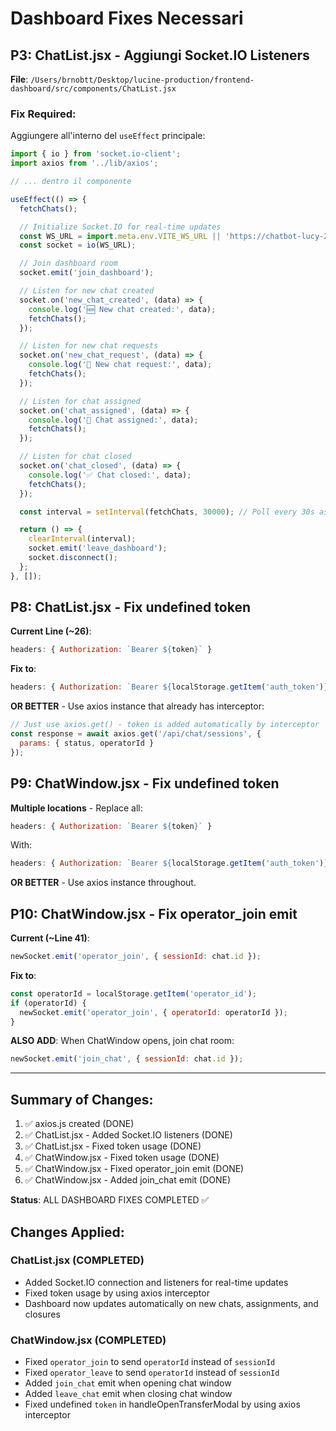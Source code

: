 # Dashboard Fixes Necessari

## P3: ChatList.jsx - Aggiungi Socket.IO Listeners

**File**: `/Users/brnobtt/Desktop/lucine-production/frontend-dashboard/src/components/ChatList.jsx`

### Fix Required:
Aggiungere all'interno del `useEffect` principale:

```javascript
import { io } from 'socket.io-client';
import axios from '../lib/axios';

// ... dentro il componente

useEffect(() => {
  fetchChats();

  // Initialize Socket.IO for real-time updates
  const WS_URL = import.meta.env.VITE_WS_URL || 'https://chatbot-lucy-2025.onrender.com';
  const socket = io(WS_URL);

  // Join dashboard room
  socket.emit('join_dashboard');

  // Listen for new chat created
  socket.on('new_chat_created', (data) => {
    console.log('🆕 New chat created:', data);
    fetchChats();
  });

  // Listen for new chat requests
  socket.on('new_chat_request', (data) => {
    console.log('🔔 New chat request:', data);
    fetchChats();
  });

  // Listen for chat assigned
  socket.on('chat_assigned', (data) => {
    console.log('👤 Chat assigned:', data);
    fetchChats();
  });

  // Listen for chat closed
  socket.on('chat_closed', (data) => {
    console.log('✅ Chat closed:', data);
    fetchChats();
  });

  const interval = setInterval(fetchChats, 30000); // Poll every 30s as fallback

  return () => {
    clearInterval(interval);
    socket.emit('leave_dashboard');
    socket.disconnect();
  };
}, []);
```

## P8: ChatList.jsx - Fix undefined token

**Current Line (~26)**:
```javascript
headers: { Authorization: `Bearer ${token}` }
```

**Fix to**:
```javascript
headers: { Authorization: `Bearer ${localStorage.getItem('auth_token')}` }
```

**OR BETTER** - Use axios instance that already has interceptor:
```javascript
// Just use axios.get() - token is added automatically by interceptor
const response = await axios.get('/api/chat/sessions', {
  params: { status, operatorId }
});
```

## P9: ChatWindow.jsx - Fix undefined token

**Multiple locations** - Replace all:
```javascript
headers: { Authorization: `Bearer ${token}` }
```

With:
```javascript
headers: { Authorization: `Bearer ${localStorage.getItem('auth_token')}` }
```

**OR BETTER** - Use axios instance throughout.

## P10: ChatWindow.jsx - Fix operator_join emit

**Current (~Line 41)**:
```javascript
newSocket.emit('operator_join', { sessionId: chat.id });
```

**Fix to**:
```javascript
const operatorId = localStorage.getItem('operator_id');
if (operatorId) {
  newSocket.emit('operator_join', { operatorId: operatorId });
}
```

**ALSO ADD**: When ChatWindow opens, join chat room:
```javascript
newSocket.emit('join_chat', { sessionId: chat.id });
```

---

## Summary of Changes:

1. ✅ axios.js created (DONE)
2. ✅ ChatList.jsx - Added Socket.IO listeners (DONE)
3. ✅ ChatList.jsx - Fixed token usage (DONE)
4. ✅ ChatWindow.jsx - Fixed token usage (DONE)
5. ✅ ChatWindow.jsx - Fixed operator_join emit (DONE)
6. ✅ ChatWindow.jsx - Added join_chat emit (DONE)

**Status**: ALL DASHBOARD FIXES COMPLETED ✅

## Changes Applied:

### ChatList.jsx (COMPLETED)
- Added Socket.IO connection and listeners for real-time updates
- Fixed token usage by using axios interceptor
- Dashboard now updates automatically on new chats, assignments, and closures

### ChatWindow.jsx (COMPLETED)
- Fixed `operator_join` to send `operatorId` instead of `sessionId`
- Fixed `operator_leave` to send `operatorId` instead of `sessionId`
- Added `join_chat` emit when opening chat window
- Added `leave_chat` emit when closing chat window
- Fixed undefined `token` in handleOpenTransferModal by using axios interceptor
